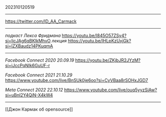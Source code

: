 202310120519
***
https://twitter.com/ID_AA_Carmack
***
*подкаст Лекса Фридмана*
https://youtu.be/I845O57ZSy4?si=ljcJAg6qBKlkMhvO
*лекция*
https://youtu.be/lHLpKzUxjGk?si=lZXBaudz14PKuqmA
***
*Facebook Connect 2020 20.09.19*
https://youtu.be/ZKjbJR2JYzM?si=iJccPqNIk6GuUF-r

*Facebook Connect 2021 21.10.29*
https://www.youtube.com/live/BnSUk0je6oo?si=CyVBaa8rSOHxJGD7

*Meta Connect 2022 22.10.12*
https://www.youtube.com/live/ouq5yyzSiAw?si=uBnI2Y4QiN-X4kW4
***
[[Джон Кармак об opensource]]